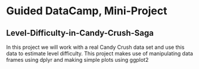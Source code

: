 # Guided DataCamp, Mini-Project 
## Level-Difficulty-in-Candy-Crush-Saga
In this project we will work with a real Candy Crush data set and use this data to estimate level difficulty. 
This project makes use of manipulating data frames using dplyr and making simple plots using ggplot2
